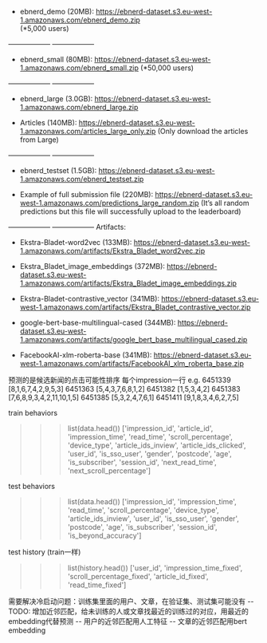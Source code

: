 - ebnerd_demo (20MB): https://ebnerd-dataset.s3.eu-west-1.amazonaws.com/ebnerd_demo.zip  
(*5,000 users)

—————— ——————

- ebnerd_small (80MB): https://ebnerd-dataset.s3.eu-west-1.amazonaws.com/ebnerd_small.zip
(*50,000 users)

—————— ——————

- ebnerd_large (3.0GB): https://ebnerd-dataset.s3.eu-west-1.amazonaws.com/ebnerd_large.zip 

- Articles (140MB): https://ebnerd-dataset.s3.eu-west-1.amazonaws.com/articles_large_only.zip
(Only download the articles from Large)

—————— ——————

- ebnerd_testset (1.5GB): https://ebnerd-dataset.s3.eu-west-1.amazonaws.com/ebnerd_testset.zip 

- Example of full submission file (220MB): https://ebnerd-dataset.s3.eu-west-1.amazonaws.com/predictions_large_random.zip
(It’s all random predictions but this file will successfully upload to the leaderboard)

—————— ——————
Artifacts:
- Ekstra-Bladet-word2vec (133MB): https://ebnerd-dataset.s3.eu-west-1.amazonaws.com/artifacts/Ekstra_Bladet_word2vec.zip 

- Ekstra_Bladet_image_embeddings (372MB): https://ebnerd-dataset.s3.eu-west-1.amazonaws.com/artifacts/Ekstra_Bladet_image_embeddings.zip 

- Ekstra-Bladet-contrastive_vector (341MB): https://ebnerd-dataset.s3.eu-west-1.amazonaws.com/artifacts/Ekstra_Bladet_contrastive_vector.zip

- google-bert-base-multilingual-cased (344MB): https://ebnerd-dataset.s3.eu-west-1.amazonaws.com/artifacts/google_bert_base_multilingual_cased.zip 

- FacebookAI-xlm-roberta-base (341MB): https://ebnerd-dataset.s3.eu-west-1.amazonaws.com/artifacts/FacebookAI_xlm_roberta_base.zip 

预测的是候选新闻的点击可能性排序
每个impression一行
e.g. 
6451339 [8,1,6,7,4,2,9,5,3]
6451363 [5,4,3,7,6,8,1,2]
6451382 [1,5,3,4,2]
6451383 [7,6,8,9,3,4,2,11,10,1,5]
6451385 [5,3,2,4,7,6,1]
6451411 [9,1,8,3,4,6,2,7,5]

train behaviors
>>> list(data.head())
['impression_id', 'article_id', 'impression_time', 'read_time', 'scroll_percentage', 'device_type', 'article_ids_inview', 'article_ids_clicked', 'user_id', 'is_sso_user', 'gender', 'postcode', 'age', 'is_subscriber', 'session_id', 'next_read_time', 'next_scroll_percentage']

test behaviors
>>> list(data.head())
['impression_id', 'impression_time', 'read_time', 'scroll_percentage', 'device_type', 'article_ids_inview', 'user_id', 'is_sso_user', 'gender', 'postcode', 'age', 'is_subscriber', 'session_id', 'is_beyond_accuracy']

test history (train一样)
>>> list(history.head())
['user_id', 'impression_time_fixed', 'scroll_percentage_fixed', 'article_id_fixed', 'read_time_fixed']

需要解决冷启动问题：训练集里面的用户、文章，在验证集、测试集可能没有
--TODO: 增加近邻匹配，给未训练的人或文章找最近的训练过的对应，用最近的embedding代替预测
-- 用户的近邻匹配用人工特征
-- 文章的近邻匹配用bert embedding